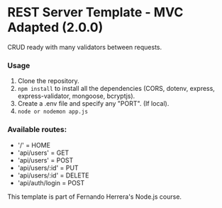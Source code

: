 # REST Server Template - MVC Adapted (2.0.0)
CRUD ready with many validators between requests.

### Usage
1. Clone the repository.
2. ```npm install``` to install all the dependencies (CORS, dotenv, express, express-validator, mongoose, bcryptjs).
3. Create a .env file and specify any "PORT". (If local).
4. ```node or nodemon app.js```


### Available routes:
+ '/' = HOME
+ 'api/users' = GET
+ 'api/users' = POST
+ 'api/users/:id' = PUT
+ 'api/users/:id' = DELETE
+ 'api/auth/login = POST


This template is part of Fernando Herrera's Node.js course. 
